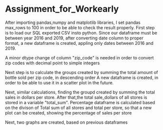 # Assignment_for_Workearly
After importing pandas,numpy and matplotlib libraries,
I set pandas max_rows to 100 in order to be able to check the result properly.
First step is to load our SQL exported CSV insto python.
Since our dataframe must be between year 2016 and 2019,
after converting date column to proper format,
a new dataframe is created, appling only dates between 2016 and 2019.

A minor dtype change of column "zip_code" is needed in order to convert
zip codes with decimal point to simple integers

Next step is to calculate the groups created by summing the total amount of bottle sold per zip code, in descending order
A new dataframe is created, in order to be able to use it in a scatter plot in the future.

Next, similar calculations, finding the groupd created by summing the total sales in dollars per store.
After that,the total sale_dollars of all stores is stored in a variable "total_sum".
Percentage dataframe is calculated based on the divison of Total sum of all stores and total per store,
so that a new plot can be created, showing the percentage of sales per store

Next, two graphs are created, based on previous dataframes

